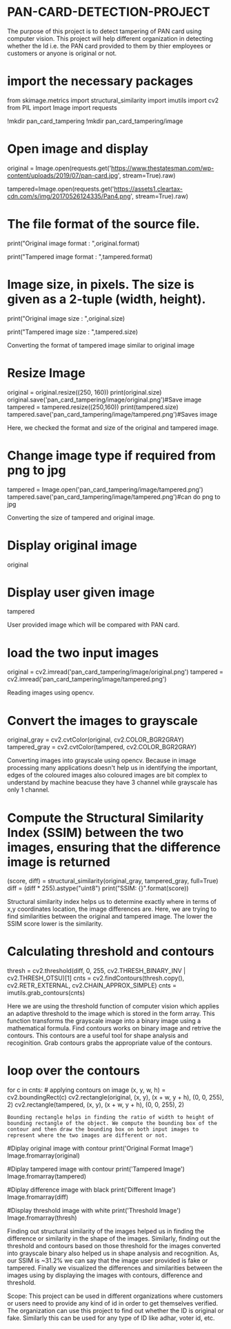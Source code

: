 # PAN-CARD-DETECTION-PROJECT
 The purpose of this project is to detect tampering of PAN card using computer vision. This project will help different organization in detecting whether the Id i.e. the PAN card provided to them by thier employees or customers or anyone is original or not.
 
 # import the necessary packages
from skimage.metrics import structural_similarity
import imutils
import cv2
from PIL import Image
import requests

!mkdir pan_card_tampering
!mkdir pan_card_tampering/image

# Open image and display
original = Image.open(requests.get('https://www.thestatesman.com/wp-content/uploads/2019/07/pan-card.jpg', stream=True).raw)


tampered=Image.open(requests.get('https://assets1.cleartax-cdn.com/s/img/20170526124335/Pan4.png', stream=True).raw) 

# The file format of the source file.
print("Original image format : ",original.format) 

print("Tampered image format : ",tampered.format)

# Image size, in pixels. The size is given as a 2-tuple (width, height).
print("Original image size : ",original.size) 

print("Tampered image size : ",tampered.size) 

Converting the format of tampered image similar to original image
# Resize Image
original = original.resize((250, 160))
print(original.size)
original.save('pan_card_tampering/image/original.png')#Save image
tampered = tampered.resize((250,160))
print(tampered.size)
tampered.save('pan_card_tampering/image/tampered.png')#Saves image

Here, we checked the format and size of the original and tampered image.
# Change image type if required from png to jpg
tampered = Image.open('pan_card_tampering/image/tampered.png')
tampered.save('pan_card_tampering/image/tampered.png')#can do png to jpg

Converting the size of tampered and original image.
# Display original image
original

# Display user given image
tampered

User provided image which will be compared with PAN card.
# load the two input images
original = cv2.imread('pan_card_tampering/image/original.png')
tampered = cv2.imread('pan_card_tampering/image/tampered.png')

 Reading images using opencv.
 # Convert the images to grayscale
original_gray = cv2.cvtColor(original, cv2.COLOR_BGR2GRAY)
tampered_gray = cv2.cvtColor(tampered, cv2.COLOR_BGR2GRAY)

Converting images into grayscale using opencv. Because in image processing many applications doesn't help us in identifying the important, edges of the coloured images also coloured images are bit complex to understand by machine beacuse they have 3 channel while grayscale has only 1 channel. 
# Compute the Structural Similarity Index (SSIM) between the two images, ensuring that the difference image is returned
(score, diff) = structural_similarity(original_gray, tampered_gray, full=True)
diff = (diff * 255).astype("uint8")
print("SSIM: {}".format(score))

Structural similarity index helps us to determine exactly where in terms of x,y coordinates location, the image differences are. Here, we are trying to find similarities between the original and tampered image. The lower the SSIM score lower is the similarity.
# Calculating threshold and contours 
thresh = cv2.threshold(diff, 0, 255, cv2.THRESH_BINARY_INV | cv2.THRESH_OTSU)[1]
cnts = cv2.findContours(thresh.copy(), cv2.RETR_EXTERNAL, cv2.CHAIN_APPROX_SIMPLE)
cnts = imutils.grab_contours(cnts)

Here we are using the threshold function of computer vision which applies an adaptive threshold to the image which is stored in the form array. This function transforms the grayscale image into a binary image using a mathematical formula.
Find contours works on binary image and retrive the contours. This contours are a useful tool for shape analysis and recoginition. Grab contours grabs the appropriate value of the contours.

# loop over the contours
for c in cnts:
    # applying contours on image
    (x, y, w, h) = cv2.boundingRect(c)
    cv2.rectangle(original, (x, y), (x + w, y + h), (0, 0, 255), 2)
    cv2.rectangle(tampered, (x, y), (x + w, y + h), (0, 0, 255), 2)

    Bounding rectangle helps in finding the ratio of width to height of bounding rectangle of the object. We compute the bounding box of the contour and then draw the bounding box on both input images to represent where the two images are different or not.
    
#Diplay original image with contour
print('Original Format Image')
Image.fromarray(original)

#Diplay tampered image with contour
print('Tampered Image')
Image.fromarray(tampered)

#Diplay difference image with black
print('Different Image')
Image.fromarray(diff)

#Display threshold image with white
print('Threshold Image')
Image.fromarray(thresh)

Finding out structural similarity of the images helped us in finding the difference or similarity in the shape of the images. Similarly, finding out the threshold and contours based on those threshold for the images converted into grayscale binary also helped us in shape analysis and recognition. 
As, our SSIM is ~31.2% we can say that the image user provided is fake or tampered.
Finally we visualized the differences and similarities between the images using by displaying the images with contours, difference and threshold.  

Scope:
This project can be used in different organizations where customers or users need to provide any kind of id in order to get themselves verified. The organization can use this project to find out whether the ID is original or fake. Similarly this can be used for any type of ID like adhar, voter id, etc.
